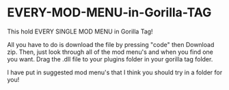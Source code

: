 # EVERY-MOD-MENU-in-Gorilla-TAG
This hold EVERY SINGLE MOD MENU in Gorilla Tag!

All you have to do is download the file by pressing "code" then Download zip.
Then, just look through all of the mod menu's and when you find one you want. Drag the .dll file to your plugins folder in your gorilla tag folder.

I have put in suggested mod menu's that I think you should try in a folder for you!
